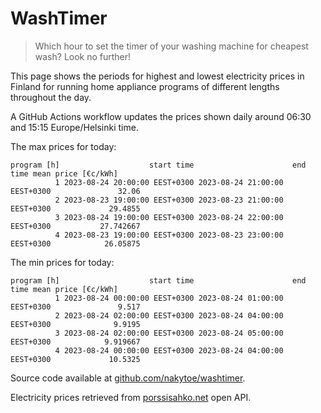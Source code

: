 
# WashTimer

> Which hour to set the timer of your washing machine for cheapest wash? Look no further!

This page shows the periods for highest and lowest electricity prices in Finland 
for running home appliance programs of different lengths throughout the day. 

A GitHub Actions workflow updates the prices shown daily around 06:30 and 15:15 Europe/Helsinki time.

The max prices for today:

	program [h]                    start time                      end time mean price [€c/kWh]
	          1 2023-08-24 20:00:00 EEST+0300 2023-08-24 21:00:00 EEST+0300               32.06
	          2 2023-08-23 19:00:00 EEST+0300 2023-08-23 21:00:00 EEST+0300             29.4855
	          3 2023-08-24 19:00:00 EEST+0300 2023-08-24 22:00:00 EEST+0300           27.742667
	          4 2023-08-23 19:00:00 EEST+0300 2023-08-23 23:00:00 EEST+0300            26.05875

The min prices for today:

	program [h]                    start time                      end time mean price [€c/kWh]
	          1 2023-08-24 00:00:00 EEST+0300 2023-08-24 01:00:00 EEST+0300               9.517
	          2 2023-08-24 02:00:00 EEST+0300 2023-08-24 04:00:00 EEST+0300              9.9195
	          3 2023-08-24 02:00:00 EEST+0300 2023-08-24 05:00:00 EEST+0300            9.919667
	          4 2023-08-24 00:00:00 EEST+0300 2023-08-24 04:00:00 EEST+0300             10.5325


Source code available at [github.com/nakytoe/washtimer](https://github.com/nakytoe/washtimer).

Electricity prices retrieved from [porssisahko.net](https://porssisahko.net/api) open API.
